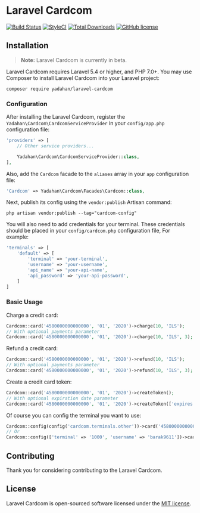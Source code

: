 # Laravel Cardcom

[![Build Status](https://travis-ci.org/yadahan/laravel-cardcom.svg?branch=master)](https://travis-ci.org/yadahan/laravel-cardcom)
[![StyleCI](https://styleci.io/repos/98416118/shield?branch=master&style=flat)](https://styleci.io/repos/98416118)
[![Total Downloads](https://poser.pugx.org/yadahan/laravel-cardcom/downloads?format=flat)](https://packagist.org/packages/yadahan/laravel-cardcom)
[![GitHub license](https://img.shields.io/badge/license-MIT-blue.svg?style=flat)](https://raw.githubusercontent.com/yadahan/laravel-cardcom/master/LICENSE)

## Installation

> **Note:** Laravel Cardcom is currently in beta.

Laravel Cardcom requires Laravel 5.4 or higher, and PHP 7.0+. You may use Composer to install Laravel Cardcom into your Laravel project:

    composer require yadahan/laravel-cardcom

### Configuration

After installing the Laravel Cardcom, register the `Yadahan\Cardcom\CardcomServiceProvider` in your `config/app.php` configuration file:

```php
'providers' => [
    // Other service providers...

    Yadahan\Cardcom\CardcomServiceProvider::class,
],
```

Also, add the `Cardcom` facade to the `aliases` array in your `app` configuration file:

```php
'Cardcom' => Yadahan\Cardcom\Facades\Cardcom::class,
```

Next, publish its config using the `vendor:publish` Artisan command:

    php artisan vendor:publish --tag="cardcom-config"

You will also need to add credentials for your terminal. These credentials should be placed in your `config/cardcom.php` configuration file, For example:

```php
'terminals' => [
    'default' => [
        'terminal' => 'your-terminal',
        'username' => 'your-username',
        'api_name' => 'your-api-name',
        'api_password' => 'your-api-password',
    ]
]
```

### Basic Usage

Charge a credit card:

```php
Cardcom::card('4580000000000000', '01', '2020')->charge(10, 'ILS');
// With optional payments parameter
Cardcom::card('4580000000000000', '01', '2020')->charge(10, 'ILS', 3);
```

Refund a credit card:

```php
Cardcom::card('4580000000000000', '01', '2020')->refund(10, 'ILS');
// With optional payments parameter
Cardcom::card('4580000000000000', '01', '2020')->refund(10, 'ILS', 3);
```

Create a credit card token:

```php
Cardcom::card('4580000000000000', '01', '2020')->createToken();
// With optional expiration date parameter
Cardcom::card('4580000000000000', '01', '2020')->createToken(['expires' => 'MMYYYY']);
```

Of course you can config the terminal you want to use:

```php
Cardcom::config(config('cardcom.terminals.other'))->card('4580000000000000', '01', '2020')->charge(10, 'ILS');
// Or
Cardcom::config(['terminal' => '1000', 'username' => 'barak9611'])->card('4580000000000000', '01', '2020')->charge(10, 'ILS');
```

## Contributing

Thank you for considering contributing to the Laravel Cardcom.

## License

Laravel Cardcom is open-sourced software licensed under the [MIT license](http://opensource.org/licenses/MIT).